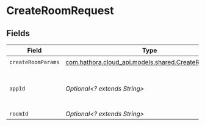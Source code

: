 # CreateRoomRequest


## Fields

| Field                                                                                           | Type                                                                                            | Required                                                                                        | Description                                                                                     | Example                                                                                         |
| ----------------------------------------------------------------------------------------------- | ----------------------------------------------------------------------------------------------- | ----------------------------------------------------------------------------------------------- | ----------------------------------------------------------------------------------------------- | ----------------------------------------------------------------------------------------------- |
| `createRoomParams`                                                                              | [com.hathora.cloud_api.models.shared.CreateRoomParams](../../models/shared/CreateRoomParams.md) | :heavy_check_mark:                                                                              | N/A                                                                                             |                                                                                                 |
| `appId`                                                                                         | *Optional<? extends String>*                                                                    | :heavy_minus_sign:                                                                              | N/A                                                                                             | app-af469a92-5b45-4565-b3c4-b79878de67d2                                                        |
| `roomId`                                                                                        | *Optional<? extends String>*                                                                    | :heavy_minus_sign:                                                                              | N/A                                                                                             | 2swovpy1fnunu                                                                                   |